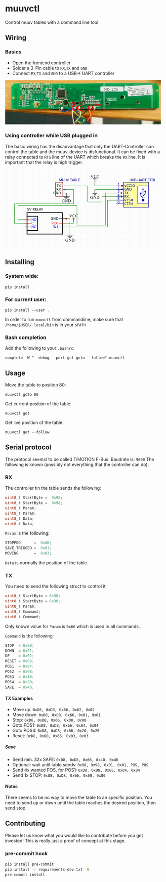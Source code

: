 # muuvctl

Control muuv tables with a command line tool

## Wiring

### Basics

* Open the frontend controller
* Solder a 3-Pin cable to `RX`,`TX` and `GND`
* Connect `RX`,`TX` and `GND` to a USB-> UART controller

![](./doc/board.png)

### Using controller while USB plugged in

The basic wiring has the disadvantage that only the UART-Controller can control the table and the muuv-device is disfunctional. It can be fixed with a relay connected to `RTS` line of the UART which breaks the `RX` line. It is important that the relay is high trigger.

![](./doc/relay-circuit.png)

## Installing

### System wide:
```
pip install .
```

### For current user:
```
pip install --user .
```
In order to run `muuvctl` from commandline, make sure that `/home/$USER/.local/bin` is in your `$PATH`

### Bash completion

Add the following to your  `.bashrc`:
```
complete -W "--debug --port get goto --follow" muuvctl
```

## Usage

Move the table to position 80:
```
muuvctl goto 80
```

Get current position of the table:
```
muuvctl get
```

Get live position of the table:
```
muuvctl get --follow
```



## Serial protocol

The protocol seemst to be called TiMOTION F-Bus.
Baudrate is: `9600`
The following is known (possibly not everything that the controller can do):

### RX
The controller tin the table sends the following:
```c
uint8_t StartByte =  0x98;
uint8_t StartByte =  0x98;
uint8_t Param;
uint8_t Param;
uint8_t Data;
uint8_t Data;
```
`Param` is the following:
```c
STOPPED      =  0x00;
SAVE_TRIGGED =  0x01;
MOVING       =  0x03;
```
`Data` is normally the position of the table.

### TX

You need to send the following struct to control it
```c
uint8_t StartByte = 0xD8;
uint8_t StartByte = 0xD8;
uint8_t Param;
uint8_t Command;
uint8_t Command;
```
Only known value for `Param` is `0x66` which is used in all commands.


`Command` is the following:
```c
STOP  = 0x00;
DOWN  = 0x01;
UP    = 0x02;
RESET = 0x03;
POS1  = 0x04;
POS2  = 0x08;
POS3  = 0x10;
POS4  = 0x20;
SAVE  = 0x40;
```

#### TX Examples

* Move up: `0xD8, 0xD8, 0x66, 0x02, 0x02`
* Move down: `0xD8, 0xD8, 0x66, 0x01, 0x01`
* Stop: `0xD8, 0xD8, 0x66, 0x00, 0x00`
* Goto POS1: `0xD8, 0xD8, 0x66, 0x04, 0x04`
* Goto POS4: `0xD8, 0xD8, 0x66, 0x20, 0x20`
* Reset: `0xD8, 0xD8, 0x66, 0x03, 0x03`   

##### Save
* Send min. 32x SAFE: `0xD8, 0xD8, 0x66, 0x40, 0x40`
* Optional: wait until table sends: `0x98, 0x98, 0x01, 0x01, POS, POS `
* Send 4x wanted POS, for POS1: `0xD8, 0xD8, 0x66, 0x04, 0x04`
* Send 1x STOP: `0xD8, 0xD8, 0x66, 0x00, 0x00`


#### Notes

There seems to be no way to move the table to an specific position. You need to send up or down until the table reaches the desired position, then send stop.




## Contributing

Please let us know what you would like to contribute before you get invested! This is really just a proof of concept at this stage.

### pre-commit hook

```bash
pip install pre-commit
pip install -r requirements-dev.txt -U
pre-commit install
```
